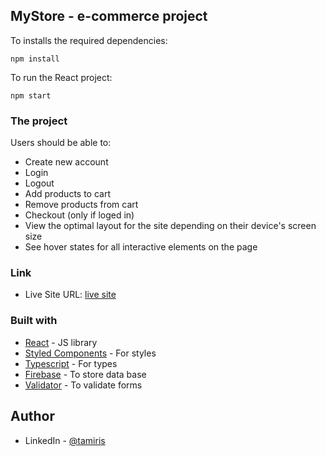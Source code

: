 ## MyStore - e-commerce project

To installs the required dependencies:

```
npm install
```

To run the React project:

```
npm start
```

### The project

Users should be able to:

- Create new account
- Login
- Logout
- Add products to cart
- Remove products from cart
- Checkout (only if loged in)
- View the optimal layout for the site depending on their device's screen size
- See hover states for all interactive elements on the page

### Link

- Live Site URL: [live site](https://my-store-with-typescript.netlify.app)

### Built with

- [React](https://reactjs.org/) - JS library
- [Styled Components](https://styled-components.com/) - For styles
- [Typescript](https://www.typescriptlang.org/) - For types
- [Firebase](https://firebase.google.com/?hl=pt-br) - To store data base
- [Validator](https://github.com/validatorjs/validator.js) - To validate forms

## Author

- LinkedIn - [@tamiris](https://www.linkedin.com/in/tamiris-cristine/)

